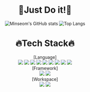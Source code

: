<div align="center">
  
# 👊Just Do it!👊

![Minseom's GitHub stats](https://github-readme-stats.vercel.app/api?username=alstja98&show_icons=true&theme=great-gatsby)
![Top Langs](https://github-readme-stats.vercel.app/api/top-langs/?username=alstja98&layout=compact&theme=great-gatsby)
# 🔥Tech Stack🔥
[Language]<br>
<img src="https://img.shields.io/badge/Java-informational?style={plastic}&logo=Java&logoColor={007396}"/>
<img src="https://img.shields.io/badge/JavaScript-lightgrey?style={plastic}&logo=JavaScript&logoColor={F7DF1E}"/>
<img src="https://img.shields.io/badge/HTML5-orange?style={plastic}&logo=HTML5&logoColor={E34F26}"/>
<img src="https://img.shields.io/badge/CSS3-informational?style={plastic}&logo=CSS3&logoColor={1572B6}"/>
<img src="https://img.shields.io/badge/MySQL-yellow?style={plastic}&logo=MySQL&logoColor={4479A1}"/>
<img src="https://img.shields.io/badge/Python-white?style={plastic}&logo=Python&logoColor={3776AB}"/>
<img src="https://img.shields.io/badge/C-yellow?style={plastic}&logo=C&logoColor={3776AB}"/>
<img src="https://img.shields.io/badge/C\#-white?style={plastic}&logo=C#&logoColor={3776AB}"/>
<img src="https://img.shields.io/badge/Dart-white?style={plastic}&logo=Dart&logoColor={3776AB}"/>
<br>[Framework]<br>
<img src="https://img.shields.io/badge/Springboot-green?style={plastic}&logo=Springboot&logoColor={6DB33F}"/>
<img src="https://img.shields.io/badge/Django-blue?style={plastic}&logo=Django&logoColor={6DB33F}"/>
<br>[Workspace]<br>
<img src="https://img.shields.io/badge/GitHub-black?style={plastic}&logo=Github&logoColor={181717}"/>
<img src="https://img.shields.io/badge/Notion-grey?style={plastic}&logo=Notion&logoColor={000000}"/>
#
  
</div>
<!--
**alstja98/alstja98** is a ✨ _special_ ✨ repository because its `README.md` (this file) appears on your GitHub profile.

Here are some ideas to get you started:

- 🔭 I’m currently working on ...
- 🌱 I’m currently learning ...
- 👯 I’m looking to collaborate on ...
- 🤔 I’m looking for help with ...
- 💬 Ask me about ...
- 📫 How to reach me: ...
- 😄 Pronouns: ...
- ⚡ Fun fact: ...
-->
